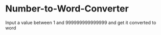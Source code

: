 # Number-to-Word-Converter
Input a value between 1 and 999999999999999 and get it converted to word
